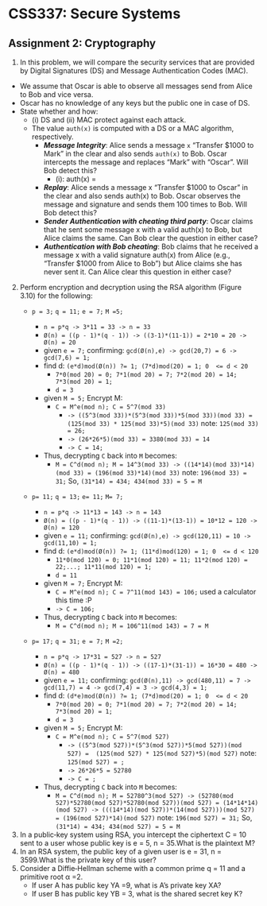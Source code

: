 CSS337: Secure Systems
===

Assignment 2: Cryptography
---

1. In this problem, we will compare the security services that are provided by Digital Signatures (DS) and Message Authentication Codes (MAC).
  - We assume that Oscar is able to observe all messages send from Alice to Bob and vice versa. 
  - Oscar has no knowledge of any keys but the public one in case of DS. 
  - State whether and how: 
      + (i) DS and (ii) MAC protect against each attack. 
      + The value `auth(x)` is computed with a DS or a MAC algorithm, respectively.
          - **_Message Integrity_**: Alice sends a message `x` “Transfer $1000 to Mark” in the clear and also sends `auth(x)` to Bob. Oscar intercepts the message and replaces “Mark” with “Oscar”. Will Bob detect this?
              + (i): auth(x) = 
          - _**Replay**_: Alice sends a message x “Transfer $1000 to Oscar” in the clear and also sends auth(x) to Bob. Oscar observes the message and signature and sends them 100 times to Bob. Will Bob detect this?
          - _**Sender Authentication with cheating third party**_: Oscar claims that he sent some message x with a valid auth(x) to Bob, but Alice claims the same. Can Bob clear the question in either case?
          - _**Authentication with Bob cheating**_: Bob claims that he received a message x with a valid signature auth(x) from Alice (e.g., “Transfer $1000 from Alice to Bob”) but Alice claims she has never sent it. Can Alice clear this question in either case?
2. Perform encryption and decryption using the RSA algorithm (Figure 3.10) for the following:
    - `p = 3;` `q = 11;` `e = 7;` `M =5;`
      + `n = p*q -> 3*11 = 33 -> n = 33`
      + `Ø(n) = ((p - 1)*(q - 1)) -> ((3-1)*(11-1)) = 2*10 = 20 -> Ø(n) = 20`
      + given `e = 7;` confirming: `gcd(Ø(n),e) -> gcd(20,7) = 6 -> gcd(7,6) = 1;`
      + find d: `(e*d)mod(Ø(n)) ?= 1; (7*d)mod(20) = 1; 0  <= d < 20`
        * `7*0(mod 20) = 0; 7*1(mod 20) = 7; 7*2(mod 20) = 14; 7*3(mod 20) = 1;`
        * `d = 3`
      + given `M = 5;` Encrypt M:
        * `C = M^e(mod n); C = 5^7(mod 33)`
          - `-> ((5^3(mod 33))*(5^3(mod 33))*5(mod 33))(mod 33) =  (125(mod 33) * 125(mod 33)*5)(mod 33)` note: `125(mod 33) = 26;`
          - `-> (26*26*5)(mod 33) = 3380(mod 33) = 14` 
          - `-> C = 14;`
      + Thus, decrypting `C` back into `M` becomes:
        * `M = C^d(mod n); M = 14^3(mod 33) -> ((14*14)(mod 33)*14)(mod 33) = (196(mod 33)*14)(mod 33)` note: `196(mod 33) = 31;` So, `(31*14) = 434; 434(mod 33) = 5 = M`

    - `p= 11;` `q = 13;` `e= 11;` `M= 7;`
      + `n = p*q -> 11*13 = 143 -> n = 143`
      + `Ø(n) = ((p - 1)*(q - 1)) -> ((11-1)*(13-1)) = 10*12 = 120 -> Ø(n) = 120`
      + given `e = 11;` confirming: `gcd(Ø(n),e) -> gcd(120,11) = 10 -> gcd(11,10) = 1;`
      + find d: `(e*d)mod(Ø(n)) ?= 1; (11*d)mod(120) = 1; 0  <= d < 120`
        * `11*0(mod 120) = 0; 11*1(mod 120) = 11; 11*2(mod 120) = 22;...; 11*11(mod 120) = 1;`
        * `d = 11`
      + given `M = 7;` Encrypt M:
        * `C = M^e(mod n); C = 7^11(mod 143) = 106;` used a calculator this time :P
        * `-> C = 106;`
      + Thus, decrypting `C` back into `M` becomes:
        * `M = C^d(mod n); M = 106^11(mod 143) = 7 = M`
    - `p= 17;` `q = 31;` `e = 7;` `M =2;`
      + `n = p*q -> 17*31 = 527 -> n = 527`
      + `Ø(n) = ((p - 1)*(q - 1)) -> ((17-1)*(31-1)) = 16*30 = 480 -> Ø(n) = 480`
      + given `e = 11;` confirming: `gcd(Ø(n),11) -> gcd(480,11) = 7 -> gcd(11,7) = 4 -> gcd(7,4) = 3 -> gcd(4,3) = 1;`
      + find d: `(d*e)mod(Ø(n)) ?= 1; (7*d)mod(20) = 1; 0  <= d < 20`
        * `7*0(mod 20) = 0; 7*1(mod 20) = 7; 7*2(mod 20) = 14; 7*3(mod 20) = 1;`
        * `d = 3`
      + given `M = 5;` Encrypt M:
        * `C = M^e(mod n); C = 5^7(mod 527)`
          - `-> ((5^3(mod 527))*(5^3(mod 527))*5(mod 527))(mod 527) =  (125(mod 527) * 125(mod 527)*5)(mod 527)` note: `125(mod 527) = ;`
          - `-> 26*26*5 = 52780` 
          - `-> C = ;`
      + Thus, decrypting `C` back into `M` becomes:
        * `M = C^d(mod n); M = 52780^3(mod 527) -> (52780(mod 527)*52780(mod 527)*52780(mod 527))(mod 527) = (14*14*14)(mod 527) -> (((14*14)(mod 527))*(14(mod 527)))(mod 527) = (196(mod 527)*14)(mod 527)` note: `196(mod 527) = 31;` So, `(31*14) = 434; 434(mod 527) = 5 = M`
3. In a public‐key system using RSA, you intercept the ciphertext C = 10 sent to a user whose public key is e = 5, n = 35.What is the plaintext M?
4. In an RSA system, the public key of a given user is e = 31, n = 3599.What is the private key of this user?
5. Consider a Diffie‐Hellman scheme with a common prime q = 11 and a primitive root α =2.
    - If user A has public key YA =9, what is A’s private key XA?
    - If user B has public key YB = 3, what is the shared secret key K?